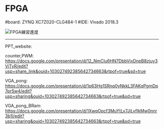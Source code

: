 # FPGA
  #board: ZYNQ XC7Z020-CLG484-1 
  #IDE: Vivado 2018.3
  
  ![FPGA練習進度](https://user-images.githubusercontent.com/91197477/235342101-abd3475f-e8fd-4a45-b42a-cc7ec0e44d01.jpg)

-------------

PPT_website:

  counter,PWM: <https://docs.google.com/presentation/d/12_NmClu6HN7DbbVjxDnpB8zjuy3ViTyR/edit?usp=share_link&ouid=103027492385642734663&rtpof=true&sd=true>
  
  VGA_pong: <https://docs.google.com/presentation/d/1p63Hg1SRnq0yNkkL3FAKqPgmDp7prSw4/edit?usp=sharing&ouid=103027492385642734663&rtpof=true&sd=true>


  VGA_pong_BRam: <https://docs.google.com/presentation/d/1XwqOpcf3MuYtLv7JjLyfIkMw0nnr3b1l/edit?usp=sharing&ouid=103027492385642734663&rtpof=true&sd=true>
